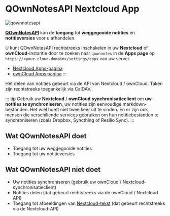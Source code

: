 # QOwnNotesAPI Nextcloud App


![qownnotesapi](/img/qownnotesapi.png)

[**QOwnNotesAPI**](https://github.com/pbek/qownnotesapi) kan de **toegang** tot **weggegooide notities** en **notitieversies** voor u afhandelen.

U kunt QOwnNotesAPI rechtstreeks inschakelen in uw **Nextcloud** of **ownCloud**-instantie door te zoeken naar `qownnotes` in de **Apps page** op `https://<your-cloud-domain>/settings/apps` van uw server.

- [Nextcloud Apps-pagina](https://apps.nextcloud.com/apps/qownnotesapi)
- [ownCloud Apps pagina](https://marketplace.owncloud.com/apps/qownnotesapi)
:::

Het delen van notities gebeurt via de API van Nextcloud / ownCloud. Taken zijn rechtstreeks toegankelijk via CalDAV.

::: tip
Gebruik uw **Nextcloud** / **ownCloud** **synchronisatieclient** om **uw notities te synchroniseren**, uw notities zijn eenvoudige markdown-bestanden. Het wiel hoeft niet twee keer uit te vinden. En er zijn ook mensen die verschillende services gebruiken om hun notitiebestanden te synchroniseren (zoals Dropbox, Syncthing of Resilio Sync).
:::

## Wat QOwnNotesAPI doet

- Toegang tot uw weggegooide notities
- Toegang tot uw notitieversies

## Wat QOwnNotesAPI niet doet

- Uw notities synchroniseren (gebruik uw ownCloud / Nextcloud-synchronisatieclient)
- Notities delen (dat gebeurt rechtstreeks via de ownCloud / Nextcloud API)
- Toegang tot afbeeldingen van [Nextcloud-tekst](https://github.com/nextcloud/text) (dat gebeurt rechtstreeks via de Nextcloud-API)

